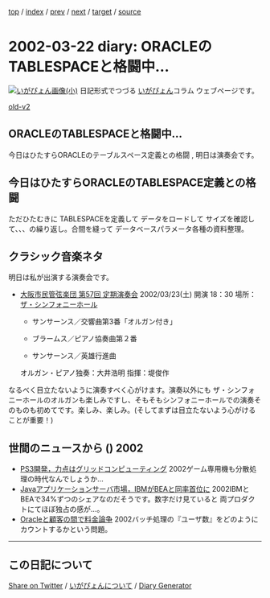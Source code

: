 [top](https://igapyon.github.io/diary/) 
 / [index](https://igapyon.github.io/diary/2002/index.html) 
 / [prev](https://igapyon.github.io/diary/2002/ig020320.html) 
 / [next](https://igapyon.github.io/diary/2002/ig020325.html) 
 / [target](https://igapyon.github.io/diary/2002/ig020322.html) 
 / [source](https://github.com/igapyon/diary/blob/gh-pages/2002/ig020322.html.src.md) 

2002-03-22 diary: ORACLEのTABLESPACEと格闘中…
=====================================================================================================
[![いがぴょん画像(小)](https://igapyon.github.io/diary/images/iga200306s.jpg "いがぴょん")](https://igapyon.github.io/diary/memo/memoigapyon.html) 日記形式でつづる [いがぴょん](https://igapyon.github.io/diary/memo/memoigapyon.html)コラム ウェブページです。

[old-v2](ig020322-orig.html)

## ORACLEのTABLESPACEと格闘中…

今日はひたすらORACLEのテーブルスペース定義との格闘 , 明日は演奏会です。


## 今日はひたすらORACLEのTABLESPACE定義との格闘

ただひたむきに TABLESPACEを定義して データをロードして サイズを確認して、、、の繰り返し。合間を縫って データベースパラメータ各種の資料整理。

## クラシック音楽ネタ

明日は私が出演する演奏会です。

* [大阪市民管弦楽団 第57回 定期演奏会](http://www.paw.hi-ho.ne.jp/oshimin-orchesta/Home/Concerts/OSK3.htm)
  2002/03/23(土) 開演 18：30
  場所：[ザ・シンフォニーホール](http://www.asahi.co.jp/symphony/symphony.html)
  
  * サンサーンス／交響曲第3番「オルガン付き」
    
  * ブラームス／ピアノ協奏曲第２番
    
  * サンサーンス／英雄行進曲
  

  オルガン・ピアノ独奏：大井浩明
  指揮：堤俊作

なるべく目立たないように演奏すべく心がけます。演奏以外にも ザ・シンフォニーホールのオルガンも楽しみですし、そもそもシンフォニーホールでの演奏そのものも初めてです。楽しみ、楽しみ。(そしてまずは目立たないよう心がけることが重要！)

## 世間のニュースから () 2002

* [PS3開発，力点はグリッドコンピューティング](http://www.zdnet.co.jp/news/0203/22/b_0321_12.html)  2002ゲーム専用機も分散処理の時代なんでしょうか…
* [Javaアプリケーションサーバ市場，IBMがBEAと同率首位に](http://www.zdnet.co.jp/news/0203/22/b_0321_03.html)  2002IBMとBEAで34%ずつのシェアなのだそうです。数字だけ見ていると 両プロダクトにてほぼ独占の感が…。
* [Oracleと顧客の間で料金論争](http://www.zdnet.co.jp/news/0203/21/b_0320_19.html)  2002バッチ処理の『ユーザ数』をどのようにカウントするかという問題。

----------------------------------------------------------------------------------------------------

## この日記について

[Share on Twitter](https://twitter.com/intent/tweet?hashtags=igapyon%2Cdiary%2C%E3%81%84%E3%81%8C%E3%81%B4%E3%82%87%E3%82%93&text=ORACLE%E3%81%AETABLESPACE%E3%81%A8%E6%A0%BC%E9%97%98%E4%B8%AD%E2%80%A6&url=https%3A%2F%2Figapyon.github.io%2Fdiary%2F2002%2Fig020322.html) / [いがぴょんについて](https://igapyon.github.io/diary/memo/memoigapyon.html) / [Diary Generator](https://github.com/igapyon/igapyonv3)
